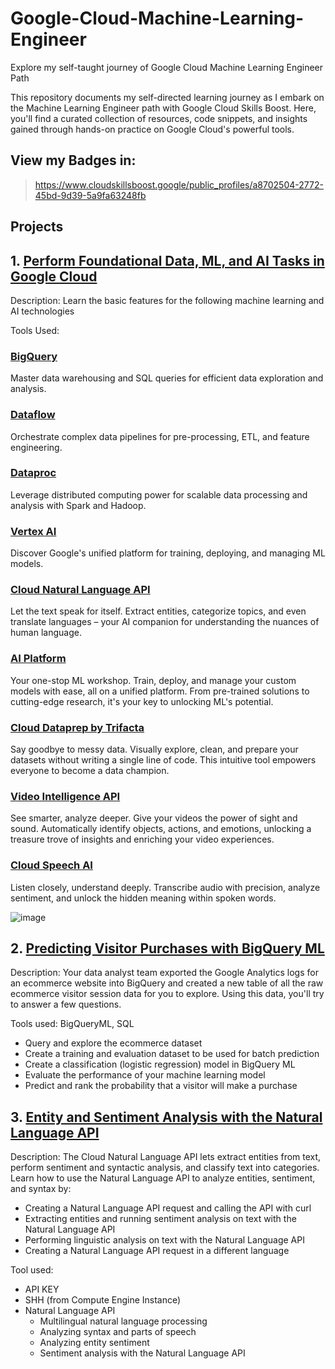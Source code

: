 # Google-Cloud-Machine-Learning-Engineer
Explore my self-taught journey of Google Cloud Machine Learning Engineer Path

This repository documents my self-directed learning journey as I embark on the Machine Learning Engineer path with Google Cloud Skills Boost. Here, you'll find a curated collection of resources, code snippets, and insights gained through hands-on practice on Google Cloud's powerful tools.


## View my Badges in:
> https://www.cloudskillsboost.google/public_profiles/a8702504-2772-45bd-9d39-5a9fa63248fb


## Projects

## 1. [Perform Foundational Data, ML, and AI Tasks in Google Cloud](https://github.com/moniquecardoso25/Google-Cloud-Machine-Learning-Engineer/tree/a9d1c32355fbf3017be2ac190a25c8539880b42a/Perform%20Foundational%20Data%2C%20ML%2C%20and%20AI%20Tasks%20in%20Google%20Cloud)
 

Description: Learn the basic features for the following machine learning and AI technologies 

Tools Used:

### [BigQuery](https://cloud.google.com/bigquery)

Master data warehousing and SQL queries for efficient data exploration and analysis. 

### [Dataflow](https://cloud.google.com/dataflow)

Orchestrate complex data pipelines for pre-processing, ETL, and feature engineering. 

### [Dataproc](https://cloud.google.com/dataproc)

Leverage distributed computing power for scalable data processing and analysis with Spark and Hadoop. 

### [Vertex AI](https://cloud.google.com/vertex-ai)

Discover Google's unified platform for training, deploying, and managing ML models. 

### [Cloud Natural Language API](https://cloud.google.com/natural-language)

Let the text speak for itself. Extract entities, categorize topics, and even translate languages – your AI companion for understanding the nuances of human language. 

### [AI Platform](https://cloud.google.com/ai-platform)

Your one-stop ML workshop. Train, deploy, and manage your custom models with ease, all on a unified platform. From pre-trained solutions to cutting-edge research, it's your key to unlocking ML's potential. 

### [Cloud Dataprep by Trifacta](https://cloud.google.com/dataprep)

Say goodbye to messy data. Visually explore, clean, and prepare your datasets without writing a single line of code. This intuitive tool empowers everyone to become a data champion. 

### [Video Intelligence API](https://cloud.google.com/video-intelligence)

See smarter, analyze deeper. Give your videos the power of sight and sound. Automatically identify objects, actions, and emotions, unlocking a treasure trove of insights and enriching your video experiences. 

### [Cloud Speech AI](https://cloud.google.com/speech-to-text)

Listen closely, understand deeply. Transcribe audio with precision, analyze sentiment, and unlock the hidden meaning within spoken words. 

![image](https://github.com/moniquecardoso25/Google-Cloud-Machine-Learning-Engineer/assets/140358716/984edd84-c2ff-42ad-bf73-f5dae6ced42c)

## 2. [Predicting Visitor Purchases with BigQuery ML](https://github.com/moniquecardoso25/Google-Cloud-Machine-Learning-Engineer/tree/92d2ad642f93c17c73e499681c7872bfffa7719e/Predicting%20Visitor%20Purchases%20with%20BigQuery%20ML)

Description: Your data analyst team exported the Google Analytics logs for an ecommerce website into BigQuery and created a new table of all the raw ecommerce visitor session data for you to explore. Using this data, you'll try to answer a few questions.

Tools used: BigQueryML, SQL

- Query and explore the ecommerce dataset
- Create a training and evaluation dataset to be used for batch prediction
- Create a classification (logistic regression) model in BigQuery ML
- Evaluate the performance of your machine learning model
- Predict and rank the probability that a visitor will make a purchase

## 3. [Entity and Sentiment Analysis with the Natural Language API](https://github.com/moniquecardoso25/Google-Cloud-Machine-Learning-Engineer/tree/a9ad6e8ff1b91a4c97a29668f3c6fc9070e20086/Entity%20and%20Sentiment%20Analysis%20with%20the%20Natural%20Language%20API)

Description: The Cloud Natural Language API lets extract entities from text, perform sentiment and syntactic analysis, and classify text into categories.
Learn how to use the Natural Language API to analyze entities, sentiment, and syntax by:

- Creating a Natural Language API request and calling the API with curl
- Extracting entities and running sentiment analysis on text with the Natural Language API
- Performing linguistic analysis on text with the Natural Language API
- Creating a Natural Language API request in a different language

Tool used:
- API KEY
- SHH (from Compute Engine Instance)
- Natural Language API
   - Multilingual natural language processing
   - Analyzing syntax and parts of speech
   - Analyzing entity sentiment
   - Sentiment analysis with the Natural Language API
  

